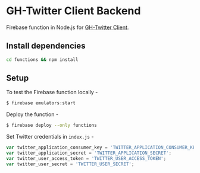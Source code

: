 # GH-Twitter Client Backend

Firebase function in Node.js for [GH-Twitter Client](https://github.com/FirePing32/GH-twitter-client).

## Install dependencies

```bash
cd functions && npm install
```

## Setup

To test the Firebase function locally -
```bash
$ firebase emulators:start
```

Deploy the function -
```bash
$ firebase deploy --only functions
```

Set Twitter credentials in `index.js` -
```javascript
var twitter_application_consumer_key = 'TWITTER_APPLICATION_CONSUMER_KEY';
var twitter_application_secret = 'TWITTER_APPLICATION_SECRET';
var twitter_user_access_token = 'TWITTER_USER_ACCESS_TOKEN';
var twitter_user_secret = 'TWITTER_USER_SECRET';
```
